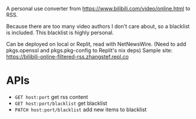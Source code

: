 A personal use converter from https://www.bilibili.com/video/online.html to RSS.

Because there are too many video authors I don't care about, so a blacklist is included.
This blacklist is highly personal.

Can be deployed on local or Replit, read with NetNewsWire.
(Need to add pkgs.openssl and pkgs.pkg-config to Replit's nix deps)
Sample site: https://bilibili-online-filtered-rss.zhangstef.repl.co


# APIs
- `GET host:port` get rss content
- `GET host:port/blacklist` get blacklist
- `PATCH host:port/blacklist` add new items to blacklist
